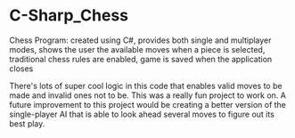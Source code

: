 # C-Sharp_Chess
Chess Program: created using C#, provides both single and multiplayer modes, shows the user the available moves when a piece is selected, traditional chess rules are enabled, game is saved when the application closes

There's lots of super cool logic in this code that enables valid moves to be made and invalid ones not to be. This was a really fun project to work on. A future improvement to this project would be creating a better version of the single-player AI that is able to look ahead several moves to figure out its best play.
